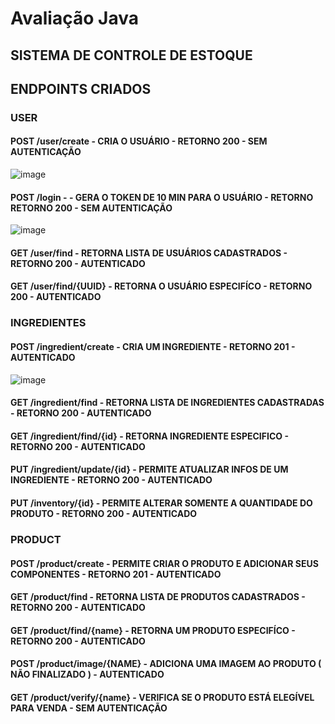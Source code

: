 # Avaliação Java
## SISTEMA DE CONTROLE DE ESTOQUE 
## ENDPOINTS CRIADOS

### USER

#### POST /user/create  - CRIA O USUÁRIO - RETORNO 200 - SEM AUTENTICAÇÃO
![image](https://user-images.githubusercontent.com/86542162/139195658-d80e1e74-b6ff-44bf-b8a3-c843ebeaeb88.png)

#### POST /login - - GERA O TOKEN DE 10 MIN PARA O USUÁRIO - RETORNO RETORNO 200 - SEM AUTENTICAÇÃO 

![image](https://user-images.githubusercontent.com/86542162/139195793-ce2ed6ee-d1a5-4056-951c-b82d9fdff065.png)

#### GET /user/find - RETORNA LISTA DE USUÁRIOS CADASTRADOS - RETORNO 200 - AUTENTICADO

#### GET /user/find/{UUID} - RETORNA O USUÁRIO ESPECIFÍCO - RETORNO 200 - AUTENTICADO

### INGREDIENTES 

#### POST /ingredient/create - CRIA UM INGREDIENTE - RETORNO 201 - AUTENTICADO 

![image](https://user-images.githubusercontent.com/86542162/139196124-32258ee3-11fd-4766-b869-0b4bcd1b08eb.png)

#### GET /ingredient/find - RETORNA LISTA DE INGREDIENTES CADASTRADAS - RETORNO 200 - AUTENTICADO

#### GET /ingredient/find/{id} - RETORNA INGREDIENTE ESPECIFICO - RETORNO 200 - AUTENTICADO

#### PUT /ingredient/update/{id} - PERMITE ATUALIZAR INFOS DE UM INGREDIENTE - RETORNO 200 - AUTENTICADO

#### PUT /inventory/{id} - PERMITE ALTERAR SOMENTE A QUANTIDADE DO PRODUTO - RETORNO 200 - AUTENTICADO

### PRODUCT 

#### POST /product/create - PERMITE CRIAR O PRODUTO E ADICIONAR SEUS COMPONENTES - RETORNO 201 - AUTENTICADO

#### GET /product/find - RETORNA LISTA DE PRODUTOS CADASTRADOS - RETORNO 200 - AUTENTICADO

#### GET /product/find/{name} - RETORNA UM PRODUTO ESPECIFÍCO - RETORNO 200 - AUTENTICADO

#### POST /product/image/{NAME} - ADICIONA UMA IMAGEM AO PRODUTO ( NÃO FINALIZADO ) - AUTENTICADO

#### GET /product/verify/{name} - VERIFICA SE O PRODUTO ESTÁ ELEGÍVEL PARA VENDA - SEM AUTENTICAÇÃO
